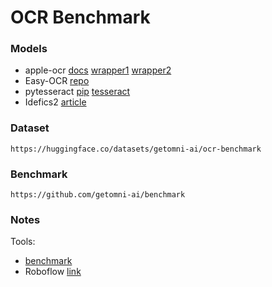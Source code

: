 # OCR Benchmark
### Models
- apple-ocr [docs](https://developer.apple.com/documentation/vision/) [wrapper1](https://github.com/louisbrulenaudet/apple-ocr/tree/main) [wrapper2](https://github.com/straussmaximilian/ocrmac/tree/main)
- Easy-OCR [repo](https://github.com/JaidedAI/EasyOCR)
- pytesseract [pip](https://pypi.org/project/pytesseract/) [tesseract](https://github.com/tesseract-ocr/tesseract)
- Idefics2 [article](https://huggingface.co/blog/idefics2)


### Dataset
```
https://huggingface.co/datasets/getomni-ai/ocr-benchmark
```

### Benchmark
```
https://github.com/getomni-ai/benchmark
```

### Notes
Tools:
- [benchmark](https://getomni.ai/ocr-benchmark)
- Roboflow [link](https://roboflow.com/)
